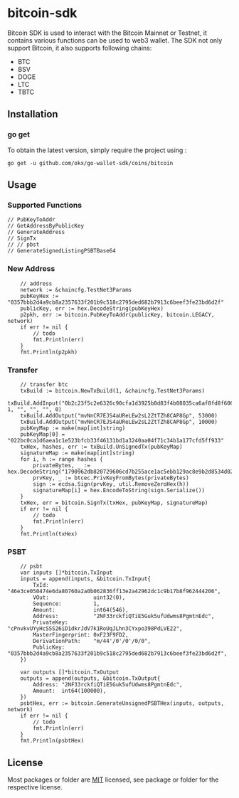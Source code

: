 # bitcoin-sdk
Bitcoin SDK is used to interact with the Bitcoin Mainnet or Testnet, it contains various functions can be used to web3 wallet.
The SDK not only support Bitcoin, it also supports following chains:

- BTC
- BSV
- DOGE
- LTC
- TBTC

## Installation

### go get

To obtain the latest version, simply require the project using :

```shell
go get -u github.com/okx/go-wallet-sdk/coins/bitcoin
```

## Usage

### Supported Functions

```golang
// PubKeyToAddr
// GetAddressByPublicKey
// GenerateAddress
// SignTx
// // pbst
// GenerateSignedListingPSBTBase64
```

### New Address
```golang
	// address
	network := &chaincfg.TestNet3Params
	pubKeyHex := "0357bbb2d4a9cb8a2357633f201b9c518c2795ded682b7913c6beef3fe23bd6d2f"
	publicKey, err := hex.DecodeString(pubKeyHex)
	p2pkh, err := bitcoin.PubKeyToAddr(publicKey, bitcoin.LEGACY, network)
	if err != nil {
		// todo
		fmt.Println(err)
	}
	fmt.Println(p2pkh)
```
### Transfer
```golang
	// transfer btc
	txBuild := bitcoin.NewTxBuild(1, &chaincfg.TestNet3Params)
	txBuild.AddInput("0b2c23f5c2e6326c90cfa1d3925b0d83f4b08035ca6af8fd8f606385dfbc5822", 1, "", "", "", 0)
	txBuild.AddOutput("mvNnCR7EJS4aUReLEw2sL2ZtTZh8CAP8Gp", 53000)
	txBuild.AddOutput("mvNnCR7EJS4aUReLEw2sL2ZtTZh8CAP8Gp", 10000)
	pubKeyMap := make(map[int]string)
	pubKeyMap[0] = "022bc0ca1d6aea1c1e523bfcb33f46131bd1a3240aa04f71c34b1a177cfd5ff933"
	txHex, hashes, err := txBuild.UnSignedTx(pubKeyMap)
	signatureMap := make(map[int]string)
	for i, h := range hashes {
		privateBytes, _ := hex.DecodeString("1790962db820729606cd7b255ace1ac5ebb129ac8e9b2d8534d022194ab25b37")
		prvKey, _ := btcec.PrivKeyFromBytes(privateBytes)
		sign := ecdsa.Sign(prvKey, util.RemoveZeroHex(h))
		signatureMap[i] = hex.EncodeToString(sign.Serialize())
	}
	txHex, err = bitcoin.SignTx(txHex, pubKeyMap, signatureMap)
	if err != nil {
		// todo
		fmt.Println(err)
	}
	fmt.Println(txHex)
```

### PSBT
```golang
	// psbt
	var inputs []*bitcoin.TxInput
	inputs = append(inputs, &bitcoin.TxInput{
		TxId:              "46e3ce050474e6da80760a2a0b062836ff13e2a42962dc1c9b17b8f962444206",
		VOut:              uint32(0),
		Sequence:          1,
		Amount:            int64(546),
		Address:           "2NF33rckfiQTiE5Guk5ufUdwms8PgmtnEdc",
		PrivateKey:        "cPnvkvUYyHcSSS26iD1dkrJdV7k1RoUqJLhn3CYxpo398PdLVE22",
		MasterFingerprint: 0xF23F9FD2,
		DerivationPath:    "m/44'/0'/0'/0/0",
		PublicKey:         "0357bbb2d4a9cb8a2357633f201b9c518c2795ded682b7913c6beef3fe23bd6d2f",
	})

	var outputs []*bitcoin.TxOutput
	outputs = append(outputs, &bitcoin.TxOutput{
		Address: "2NF33rckfiQTiE5Guk5ufUdwms8PgmtnEdc",
		Amount:  int64(100000),
	})
	psbtHex, err := bitcoin.GenerateUnsignedPSBTHex(inputs, outputs, network)
	if err != nil {
		// todo
		fmt.Println(err)
	}
	fmt.Println(psbtHex)
```

## License
Most packages or folder are [MIT](<https://github.com/okx/go-wallet-sdk/blob/main/coins/bitcoin/LICENSE>) licensed, see package or folder for the respective license.
